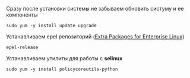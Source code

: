 
Сразу после установки системы не забываем обновить систуму и ее компоненты
~~~
sudo yum -y install update upgrade
~~~


Устанавливаем epel репозиторий ([Extra Packages for Enterprise Linux](https://fedoraproject.org/wiki/EPEL))
~~~
epel-release
~~~

Устанавливаем утилиты для работы с **selinux**
~~~
sudo yum -y install policycoreutils-python
~~~

